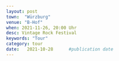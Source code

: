 ```yaml
---
layout: post
town:  "Würzburg"
venue: "B-Hof"
when: 2021-11-26, 20:00 Uhr
desc: Vintage Rock Festival
keywords: "Tour"
category: tour
date:   2021-10-28 		#publication date
---
```


